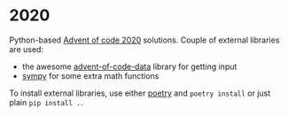 # 2020

Python-based [Advent of code 2020](https://adventofcode.com/2020/) solutions.
Couple of external libraries are used:
- the awesome [advent-of-code-data](https://pypi.org/project/advent-of-code-data/)
library for getting input
- [sympy](https://www.sympy.org/) for some extra math functions

To install external libraries, use either [poetry](https://python-poetry.org/)
and `poetry install` or just plain `pip install .`.

